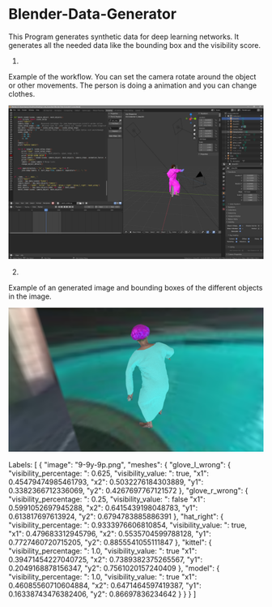 # Blender-Data-Generator

This Program generates synthetic data for deep learning networks. It generates all the needed data like the bounding box and the visibility score. 

1. 

Example of the workflow. You can set the camera rotate around the object or other movements. The person is doing a animation and you can change clothes. 

![](https://github.com/BenSa0112/Blender-Data-Generator/blob/master/images/1.png)

2.

Example of an generated image and bounding boxes of the different objects in the image.

![](https://github.com/BenSa0112/Blender-Data-Generator/blob/master/9-9y-9p.png)


Labels:
[
  {
    "image": "9-9y-9p.png",
    "meshes": {
      "glove_l_wrong": {
        "visibility_percentage: ": 0.625,
        "visibility_value: ": true,
        "x1": 0.45479474985461793,
        "x2": 0.5032276184303889,
        "y1": 0.3382366712336069,
        "y2": 0.4267697767121572
      },
      "glove_r_wrong": {
        "visibility_percentage: ": 0.25,
        "visibility_value: ": false
        "x1": 0.5991052697945288,
        "x2": 0.6415439198048783,
        "y1": 0.613817697613924,
        "y2": 0.6794783885886391
      },
      "hat_right": {
        "visibility_percentage: ": 0.9333976606810854,
        "visibility_value: ": true,
        "x1": 0.479683312945796,
        "x2": 0.5535704599788128,
        "y1": 0.7727460720715205,
        "y2": 0.8855541055111847
      },
      "kittel": {
        "visibility_percentage: ": 1.0,
        "visibility_value: ": true
        "x1": 0.39471454227040725,
        "x2": 0.7389382375265567,
        "y1": 0.2049168878156347,
        "y2": 0.7561020157240409
      },
      "model": {
        "visibility_percentage: ": 1.0,
        "visibility_value: ": true
        "x1": 0.46085560710604884,
        "x2": 0.6471464597419387,
        "y1": 0.16338743476382406,
        "y2": 0.86697836234642
      }
    }
  }
]

